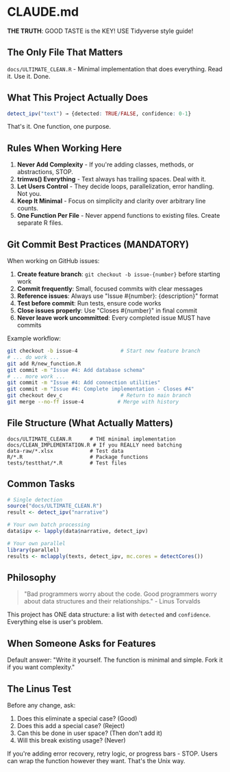 # CLAUDE.md

**THE TRUTH**: GOOD TASTE is the KEY!
USE Tidyverse style guide!


## The Only File That Matters

`docs/ULTIMATE_CLEAN.R` - Minimal implementation that does everything. Read it. Use it. Done.

## What This Project Actually Does

```r
detect_ipv("text") → {detected: TRUE/FALSE, confidence: 0-1}
```

That's it. One function, one purpose.

## Rules When Working Here

1. **Never Add Complexity** - If you're adding classes, methods, or abstractions, STOP.
2. **trimws() Everything** - Text always has trailing spaces. Deal with it.
3. **Let Users Control** - They decide loops, parallelization, error handling. Not you.
4. **Keep It Minimal** - Focus on simplicity and clarity over arbitrary line counts.
5. **One Function Per File** - Never append functions to existing files. Create separate R files.

## Git Commit Best Practices (MANDATORY)

When working on GitHub issues:
1. **Create feature branch**: `git checkout -b issue-{number}` before starting work
2. **Commit frequently**: Small, focused commits with clear messages
3. **Reference issues**: Always use "Issue #{number}: {description}" format
4. **Test before commit**: Run tests, ensure code works
5. **Close issues properly**: Use "Closes #{number}" in final commit
6. **Never leave work uncommitted**: Every completed issue MUST have commits

Example workflow:
```bash
git checkout -b issue-4              # Start new feature branch
# ... do work ...
git add R/new_function.R
git commit -m "Issue #4: Add database schema"
# ... more work ...
git commit -m "Issue #4: Add connection utilities"
git commit -m "Issue #4: Complete implementation - Closes #4"
git checkout dev_c                   # Return to main branch
git merge --no-ff issue-4           # Merge with history
```

## File Structure (What Actually Matters)

```
docs/ULTIMATE_CLEAN.R      # THE minimal implementation
docs/CLEAN_IMPLEMENTATION.R # If you REALLY need batching
data-raw/*.xlsx            # Test data
R/*.R                      # Package functions
tests/testthat/*.R         # Test files
```

## Common Tasks

```r
# Single detection
source("docs/ULTIMATE_CLEAN.R")
result <- detect_ipv("narrative")

# Your own batch processing
data$ipv <- lapply(data$narrative, detect_ipv)

# Your own parallel
library(parallel)
results <- mclapply(texts, detect_ipv, mc.cores = detectCores())
```

## Philosophy

> "Bad programmers worry about the code. Good programmers worry about data structures and their relationships." - Linus Torvalds

This project has ONE data structure: a list with `detected` and `confidence`. Everything else is user's problem.

## When Someone Asks for Features

Default answer: "Write it yourself. The function is minimal and simple. Fork it if you want complexity."

## The Linus Test

Before any change, ask:
1. Does this eliminate a special case? (Good)
2. Does this add a special case? (Reject)
3. Can this be done in user space? (Then don't add it)
4. Will this break existing usage? (Never)

If you're adding error recovery, retry logic, or progress bars - STOP. Users can wrap the function however they want. That's the Unix way.